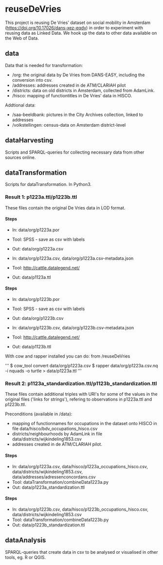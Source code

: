 # reuseDeVries

This project is reusing De Vries' dataset on social mobility in Amsterdam (https://doi.org/10.17026/dans-xez-eqdv) in order to experiment with reusing data as Linked Data. We hook up the data to other data available on the Web of Data.

## data
Data that is needed for transformation:
* /org: the original data by De Vries from DANS-EASY, including the conversion into csv.
* /addresses: addresses created in de ATM/CLARIAH pilot
* /districts: data on old districts in Amsterdam, collected from AdamLink.
* /hisco: mapping of functiontitles in De Vries' data in HISCO.

Addtional data:
* /saa-beeldbank: pictures in the City Archives collection, linked to addresses
* /volkstellingen: census-data on Amsterdam district-level

## dataHarvesting
Scripts and SPARQL-queries for collecting necessary data from other sources online.

## dataTransformation
Scripts for dataTransformation. In Python3.

### Result 1: p1223a.ttl/p1223b.ttl
These files contain the original De Vries data in LOD format.

#### Steps
- In: 		data/org/p1223a.por
- Tool:		SPSS - save as csv with labels
- Out:		data/org/p1223a.csv

- In:		data/org/p1223a.csv, data/org/p1223a.csv-metadata.json
- Tool:		http://cattle.datalegend.net/
- Out:		data/p1123a.ttl

#### Steps
- In: 		data/org/p1223b.por
- Tool:		SPSS - save as csv with labels
- Out:		data/org/p1223b.csv

- In:		data/org/p1223b.csv, data/org/p1223b.csv-metadata.json
- Tool:		http://cattle.datalegend.net/
- Out:		data/p1123b.ttl

With cow and rapper installed you can do:
from /reuseDeVries

'''
$ cow_tool convert data/org/p1223a.csv
$ rapper data/org/p1223a.csv.nq -i nquads -o turtle > data/p1223a.ttl
'''

### Result 2: p1123a_standardization.ttl/p1123b_standardization.ttl
These files contain additional triples with URI's for some of the values in the original files ('links for strings'), refering to observations in p1223a.ttl and p1223b.ttl.

Preconditions (available in /data):
- mapping of functionnames for occupations in the dataset onto HISCO in file data/hisco/bdv_occupations_hisco.csv
- districts/neighbourhoods by AdamLink in file data/districts/wijkindeling1853.csv
- addresses created in de ATM/CLARIAH pilot.

#### Steps
- In:		data/org/p1223a.csv, 
		data/hisco/p1223a_occupations_hisco.csv,
		data/districts/wijkindeling1853.csv,
		data/addresses/adressenconcordans.csv
- Tool:	dataTransformation/combineData1223a.py
- Out:	data/p1223a_standardization.ttl

#### Steps
- In:		data/org/p1223b.csv, 
		data/hisco/p1223b_occupations_hisco.csv,
		data/districts/wijkindeling1853.csv
- Tool:	dataTransformation/combineData1223b.py
- Out:	data/p1223b_standardization.ttl

## dataAnalysis
SPARQL-queries that create data in csv to be analysed or visualised in other tools, eg. R or QGIS.


